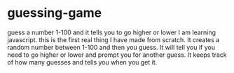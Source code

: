 # guessing-game
guess a number 1-100 and it tells you to go higher or lower
I am learning javascript. this is the first real thing I have made from scratch.  It creates a random number between 1-100 and then you guess.
It will tell you if you need to go higher or lower and prompt you for another guess.  It keeps track of how many guesses and tells you when you get it.
